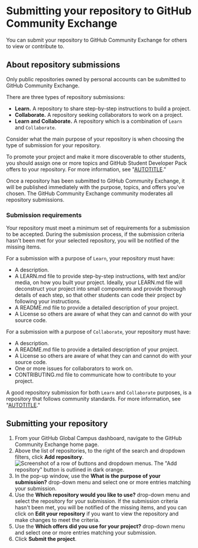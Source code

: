 # Submitting your repository to GitHub Community Exchange

You can submit your repository to GitHub Community Exchange for others to view or contribute to.

## About repository submissions

Only public repositories owned by personal accounts can be submitted to GitHub Community Exchange.

There are three types of repository submissions:

- **Learn.** A repository to share step-by-step instructions to build a project.
- **Collaborate.** A repository seeking collaborators to work on a project.
- **Learn and Collaborate.** A repository which is a combination of `Learn` and `Collaborate`.

Consider what the main purpose of your repository is when choosing the type of submission for your repository.

To promote your project and make it more discoverable to other students, you should assign one or more topics and GitHub Student Developer Pack offers to your repository. For more information, see "[AUTOTITLE](/repositories/managing-your-repositorys-settings-and-features/customizing-your-repository/classifying-your-repository-with-topics)."

Once a repository has been submitted to GitHub Community Exchange, it will be published immediately with the purpose, topics, and offers you've chosen. The GitHub Community Exchange community moderates all repository submissions.

### Submission requirements

Your repository must meet a minimum set of requirements for a submission to be accepted. During the submission process, if the submission criteria hasn't been met for your selected repository, you will be notified of the missing items.

For a submission with a purpose of `Learn`, your repository must have:
- A description.
- A LEARN.md file to provide step-by-step instructions, with text and/or media, on how you built your project. Ideally, your LEARN.md file will deconstruct your project into small components and provide thorough details of each step, so that other students can code their project by following your instructions.
- A README.md file to provide a detailed description of your project.
- A License so others are aware of what they can and cannot do with your source code.

For a submission with a purpose of `Collaborate`, your repository must have:
- A description.
- A README.md file to provide a detailed description of your project.
- A License so others are aware of what they can and cannot do with your source code.
- One or more issues for collaborators to work on.
- CONTRIBUTING.md file to communicate how to contribute to your project.

A good repository submission for both `Learn` and `Collaborate` purposes, is a repository that follows community standards. For more information, see "[AUTOTITLE](/communities/setting-up-your-project-for-healthy-contributions/about-community-profiles-for-public-repositories)."

## Submitting your repository

1. From your GitHub Global Campus dashboard, navigate to the GitHub Community Exchange home page.
1. Above the list of repositories, to the right of the search and dropdown filters, click **Add repository**.
   ![Screenshot of a row of buttons and dropdown menus. The "Add repository" button is outlined in dark orange.](/assets/images/help/education/community-exchange-submission-add-repo.png)
1. In the pop-up window, use the **What is the purpose of your submission?** drop-down menu and select one or more entries matching your submission.
1. Use the **Which repository would you like to use?** drop-down menu and select the repository for your submission. If the submission criteria hasn't been met, you will be notified of the missing items, and you can click on **Edit your repository** if you want to view the repository and make changes to meet the criteria.
1. Use the **Which offers did you use for your project?** drop-down menu and select one or more entries matching your submission.
1. Click **Submit the project**.
